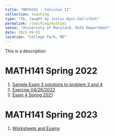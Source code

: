 ```yaml
---
title: "MATH141 - Calculus II"
collection: teaching
type: "TA, taught by Justin Wyss-Gallifent"
permalink: /teaching/math141
venue: "University of Maryland, Math Department"
date: 2023-09-01
location: "College Park, MD"
---
```


This is a description

<h1>MATH141 Spring 2022</h1>
<ol type="1">
  <li><a href="https://lihaoranicefire.github.io/math/Teaching/MATH141/MATH141_Spring_2022.pdf">Sample Exam 3 solutions to problem 3 and 4</a></h1></li>
  <li><a href="https://lihaoranicefire.github.io/math/Teaching/MATH141/Exercise.pdf">Exercise 04/26/2022</a></h1></li>
  <li><a href="https://lihaoranicefire.github.io/math/Teaching/MATH141/Exam4Spring2021.pdf">Exam 4 Spring 2021</a></h1></li>
</ol>

<h1>MATH141 Spring 2023</h1>
<ol type="1">
  <li><a href="https://lihaoranicefire.github.io/math/Teaching/MATH141/MATH141_Spring_2023.pdf">Worksheets and Exams</a></h1></li>
</ol>